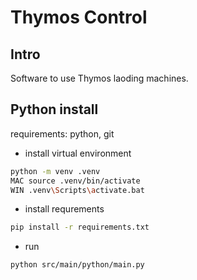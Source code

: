 # Thymos Control

## Intro

Software to use Thymos laoding machines.

## Python install

requirements: python, git

- install virtual environment

```sh
python -m venv .venv
MAC source .venv/bin/activate
WIN .venv\Scripts\activate.bat
```

- install requrements

```sh
pip install -r requirements.txt
```

- run

```sh
python src/main/python/main.py
```